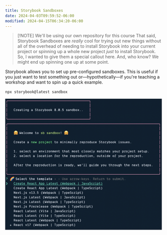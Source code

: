 ```yaml
---
title: Storybook Sandboxes
date: 2024-04-03T09:59:52-06:00
modified: 2024-04-15T06:34:20-06:00
---
```


> [!NOTE] We'll be using our own repository for this course
> That said, Storybook Sandboxes are _really_ cool for trying out new things without all of the overhead of needing to install Storybook into your current project or spinning up a whole new project _just_ to install Storybook. So, I wanted to give them a special callout here. And, who know? We might end up spinning one up at some point.

Storybook allows you to set up pre-configured sandboxes. This is useful if you just want to test something out or—hypothetically—if you're teaching a workshop and want to spin up a quick example.

```ts
npx storybook@latest sandbox
```

![Creating a Storybook sandbox from the CLI](assets/storybook-sandboxes-cli.png)
